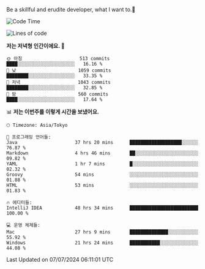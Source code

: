 Be a skillful and erudite developer, what I want to.👶

<!--START_SECTION:waka-->
![Code Time](http://img.shields.io/badge/Code%20Time-1%2C029%20hrs%2019%20mins-blue)

![Lines of code](https://img.shields.io/badge/%EC%A0%80%EB%8A%94%20%EC%97%AC%ED%83%9C%EA%B9%8C%EC%A7%80%20-2.6%20million%20%EC%A4%84%EC%9D%98%20%EC%BD%94%EB%93%9C%EB%A5%BC%20%EC%9E%91%EC%84%B1%ED%96%88%EC%96%B4%EC%9A%94.-blue)

**저는 저녁형 인간이에요. 🦉** 

```text
🌞 아침                     513 commits         ████░░░░░░░░░░░░░░░░░░░░░   16.16 % 
🌆 낮　                     1059 commits        ████████░░░░░░░░░░░░░░░░░   33.35 % 
🌃 저녁                     1043 commits        ████████░░░░░░░░░░░░░░░░░   32.85 % 
🌙 밤　                     560 commits         ████░░░░░░░░░░░░░░░░░░░░░   17.64 % 
```


📊 **저는 이번주를 이렇게 시간을 보냈어요.** 

```text
🕑︎ Timezone: Asia/Tokyo

💬 프로그래밍 언어들: 
Java                     37 hrs 20 mins      ███████████████████░░░░░░   76.87 % 
Markdown                 4 hrs 46 mins       ██░░░░░░░░░░░░░░░░░░░░░░░   09.82 % 
YAML                     1 hr 7 mins         █░░░░░░░░░░░░░░░░░░░░░░░░   02.32 % 
Groovy                   54 mins             ░░░░░░░░░░░░░░░░░░░░░░░░░   01.88 % 
HTML                     53 mins             ░░░░░░░░░░░░░░░░░░░░░░░░░   01.83 % 

🔥 에디터들: 
IntelliJ IDEA            48 hrs 34 mins      █████████████████████████   100.00 % 

💻 운영 체제들: 
Mac                      27 hrs 9 mins       ██████████████░░░░░░░░░░░   55.92 % 
Windows                  21 hrs 24 mins      ███████████░░░░░░░░░░░░░░   44.08 % 
```


 Last Updated on 07/07/2024 06:11:01 UTC
<!--END_SECTION:waka-->
